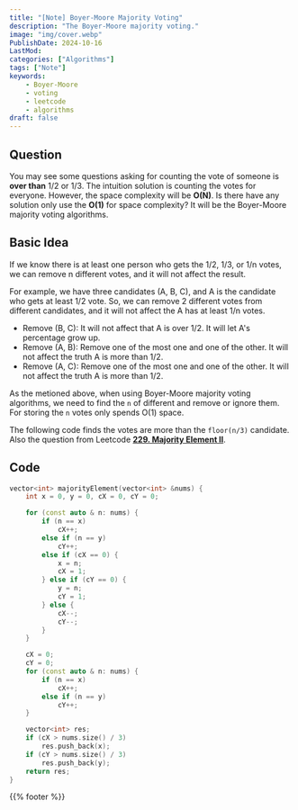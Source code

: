 ```yaml
---
title: "[Note] Boyer-Moore Majority Voting"
description: "The Boyer-Moore majority voting."
image: "img/cover.webp"
PublishDate: 2024-10-16
LastMod: 
categories: ["Algorithms"]
tags: ["Note"]
keywords:
    - Boyer-Moore
    - voting
    - leetcode
    - algorithms
draft: false
---
```


## Question

You may see some questions asking for counting the vote of someone is **over than** 1/2 or 1/3. The intuition solution is counting the votes for everyone. However, the space complexity will be **O(N)**. Is there have any solution only use the **O(1)** for space complexity? It will be the Boyer-Moore majority voting algorithms.

## Basic Idea

If we know there is at least one person who gets the 1/2, 1/3, or 1/n votes, we can remove n different votes, and it will not affect the result.

For example, we have three candidates (A, B, C), and A is the candidate who gets at least 1/2 vote. So, we can remove 2 different votes from different candidates, and it will not affect the A has at least 1/n votes.

- Remove (B, C): It will not affect that A is over 1/2. It will let A's percentage grow up.
- Remove (A, B): Remove one of the most one and one of the other. It will not affect the truth A is more than 1/2.
- Remove (A, C): Remove one of the most one and one of the other. It will not affect the truth A is more than 1/2.

As the metioned above, when using Boyer-Moore majority voting algorithms, we need to find the `n` of different and remove or ignore them. For storing the `n` votes only spends O(1) space.

The following code finds the votes are more than the `floor(n/3)` candidate. Also the question from Leetcode **[229. Majority Element II](https://leetcode.com/problems/majority-element-ii/)**.

## Code

```cpp
vector<int> majorityElement(vector<int> &nums) {
    int x = 0, y = 0, cX = 0, cY = 0;

    for (const auto & n: nums) {
        if (n == x)
            cX++;
        else if (n == y)
            cY++;
        else if (cX == 0) {
            x = n;
            cX = 1;
        } else if (cY == 0) {
            y = n;
            cY = 1;
        } else {
            cX--;
            cY--;
        }
    }

    cX = 0;
    cY = 0;
    for (const auto & n: nums) {  
        if (n == x) 
            cX++;
        else if (n == y) 
            cY++;
    }

    vector<int> res;
    if (cX > nums.size() / 3) 
        res.push_back(x);
    if (cY > nums.size() / 3) 
        res.push_back(y);
    return res;
}
```

{{% footer %}}
